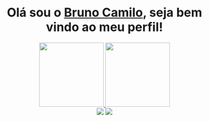 <h1 align="center">Olá sou o <a href="https://www.linkedin.com/in/bruno-camilo-163284232/">Bruno Camilo</a>, 
  seja bem vindo ao meu perfil!  </h1>

<div></div>

<div align="center">
  <a href="https://github.com/Brunovski28">
    <img height="150em" src="https://github-readme-stats.vercel.app/api?username=Brunovski28&count_private=true&include_all_commits=true&show_icons=true&theme=dracula&hide_border=false&show_owner=true"/>
    <img height="150em" src="https://github-readme-stats.vercel.app/api/top-langs/?username=brunovski28&theme=dracula&hide_border=false&&layout=compact"/>
  </a>
</div>

<div align="center">
  <a href="https://www.instagram.com/bruno_camilo2004/" target="_blank"><img src="https://img.shields.io/badge/-Instagram-%23E4405F?style=for-the-badge&logo=instagram&logoColor=white" target="_blank"></a>
  <a href="https://www.linkedin.com/in/bruno-camilo-163284232/" target="_blank"><img src="https://img.shields.io/badge/-LinkedIn-%230077B5?style=for-the-badge&logo=linkedin&logoColor=white" target="_blank"></a> 
</div>



